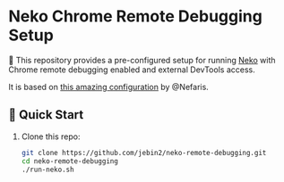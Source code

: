 # Neko Chrome Remote Debugging Setup

🎯 This repository provides a pre-configured setup for running [Neko](https://github.com/m1k1o/neko) with Chrome remote debugging enabled and external DevTools access.

It is based on [this amazing configuration](https://github.com/m1k1o/neko/issues/391#issuecomment-3016080496) by @Nefaris.

## 🚀 Quick Start

1. Clone this repo:
   ```bash
   git clone https://github.com/jebin2/neko-remote-debugging.git
   cd neko-remote-debugging
   ./run-neko.sh
	```